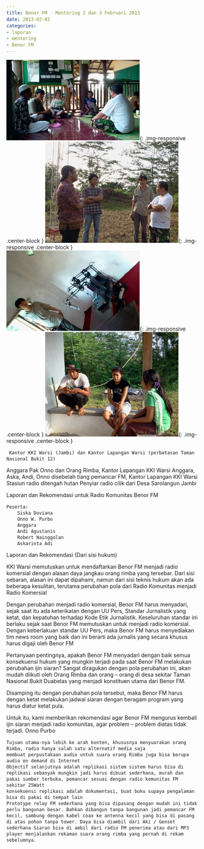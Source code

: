 ```yaml
---
title: Benor FM - Mentoring 2 dan 3 Februari 2013 
date: 2013-02-02
categories:
- laporan
- mentoring
- Benor FM
---
```


![350px-Orang_Rimba_dan_Pak_Onno_Kantor_Lapangan_KKI_Warsi.jpg](/_uploads/350px-Orang_Rimba_dan_Pak_Onno_Kantor_Lapangan_KKI_Warsi.jpg){: .img-responsive .center-block }
![350px-Anggara_Aska_Ani_Onno_KKI_Warsi_Taman_Nasional_Bukit_1.jpg](/_uploads/350px-Anggara_Aska_Ani_Onno_KKI_Warsi_Taman_Nasional_Bukit_1.jpg){: .img-responsive .center-block }
![350px-Andi_Agustanis_dan_stasiun_radio_ditengah_hutan.jpg](/_uploads/350px-Andi_Agustanis_dan_stasiun_radio_ditengah_hutan.jpg){: .img-responsive .center-block }
![350px-Penyiar_radio_cilik_dari_Desa_Sarolangun_Jambi.jpg](/_uploads/350px-Penyiar_radio_cilik_dari_Desa_Sarolangun_Jambi.jpg){: .img-responsive .center-block }

     Kantor KKI Warsi (Jambi) dan Kantor Lapangan Warsi (perbatasan Taman Nasional Bukit 12) 

Anggara
Pak Onno dan Orang Rimba, Kantor Lapangan KKI Warsi
Anggara, Aska, Andi, Onno disebelah tiang pemancar FM, Kantor Lapangan KKI Warsi
Stasiun radio ditengah hutan
Penyiar radio cilik dari Desa Sarolangun Jambi

Laporan dan Rekomendasi untuk Radio Komunitas Benor FM

    Peserta:
        Siska Doviana
        Onno W. Purbo
        Anggara
        Andi Agustanis
        Robert Nainggolan
        Askarinta Adi

Laporan dan Rekomendasi (Dari sisi hukum)

KKI Warsi memutuskan untuk mendaftarkan Benor FM menjadi radio komersial dengan alasan daya jangkau orang rimba yang tersebar. Dari sisi sebaran, alasan ini dapat dipahami, namun dari sisi teknis hukum akan ada beberapa kesulitan, terutama perubahan pola dari Radio Komunitas menjadi Radio Komersial

Dengan perubahan menjadi radio komersial, Benor FM harus menyadari, sejak saat itu ada keterikatan dengan UU Pers, Standar Jurnalistik yang ketat, dan kepatuhan terhadap Kode Etik Jurnalistik. Keseluruhan standar ini berlaku sejak saat Benor FM memutuskan untuk menjadi radio komersial. Dengan keberlakuan standar UU Pers, maka Benor FM harus menyediakan tim news room yang baik dan ini berarti ada jurnalis yang secara khusus harus digaji oleh Benor FM

Pertanyaan pentingnya, apakah Benor FM menyadari dengan baik semua konsekuensi hukum yang mungkin terjadi pada saat Benor FM melakukan perubahan ijin siaran? Sangat diragukan dengan pola perubahan ini, akan mudah diikuti oleh Orang Rimba dan orang – orang di desa sekitar Taman Nasional Bukit Duabelas yang menjadi konstituen utama dari Benor FM.

Disamping itu dengan perubahan pola tersebut, maka Benor FM harus dengan ketat melakukan jadwal siaran dengan beragam program yang harus diatur ketat pula.

Untuk itu, kami memberikan rekomendasi agar Benor FM mengurus kembali ijin siaran menjadi radio komunitas, agar problem – problem diatas tidak terjadi.
Onno Purbo

    Tujuan utama-nya lebih ke arah konten, khususnya menyuarakan orang Rimba, radio hanya salah satu alternatif media saja
    membuat perpustakaan audio untuk suara orang Rimba juga bisa berupa audio on demand di Internet
    Objectif selanjutnya adalah replikasi sistem sistem harus bisa di replikasi sebanyak mungkin jadi harus dibuat sederhana, murah dan pakai sumber terbuka, pemancar sesuai dengan radio komunitas FM sekitar 25Watt
    konsekuensi replikasi adalah dokumentasi, buat buku supaya pengalaman bisa di pakai di tempat lain
    Prototype relay FM sederhana yang bisa dipasang dengan mudah ini tidak perlu bangunan besar. Bahkan dibangun tanpa bangunan jadi pemancar FM kecil, sambung dengan kabel coax ke antenna kecil yang bisa di pasang di atas pohon tanpa tower. Daya bisa diambil dari Aki / Genset sederhana Siaran bisa di ambil dari radio FM penerima atau dari MP3 player menjalankan rekaman suara orang rimba yang pernah di rekam sebelumnya.
